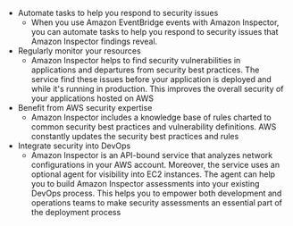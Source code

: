- Automate tasks to help you respond to security issues
	- When you use Amazon EventBridge events with Amazon Inspector, you can automate tasks to help you respond to security issues that Amazon Inspector findings reveal.
- Regularly monitor your resources
	- Amazon Inspector helps to find security vulnerabilities in applications and departures from security best practices. The service find these issues before your application is deployed and while it's running in production. This improves the overall security of your applications hosted on AWS
- Benefit from AWS security expertise
	- Amazon Inspector includes a knowledge base of rules charted to common security best practices and vulnerability definitions. AWS constantly updates the security best practices and rules
- Integrate security into DevOps
	- Amazon Inspector is an API-bound service that analyzes network configurations in your AWS account. Moreover, the service uses an optional agent for visibility into EC2 instances. The agent can help you to build Amazon Inspector assessments into your existing DevOps process. This helps you to empower both development and operations teams to make security assessments an essential part of the deployment process